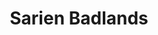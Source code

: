 ---
continent: Sarien Badlands
date created: Friday, December 8th 2023, 10:57:06 pm
date modified: Thursday, December 14th 2023, 12:21:54 am
eleventyNavigation:
  key: Sarien Badlands
  parent: Material Plane
herocolor0: 214
herocolor1: 205
herocolor2: 180
layout: base.njk
parentpath: "src/garden\\\U0001F310Worldbuilding\\Material Plane/Material Plane.md"
path: /garden%5C%F0%9F%8C%90Worldbuilding%5CMaterial%20Plane%5CSarien%20Badlands/
plane: Material Plane
title: Sarien Badlands
type: Continent
---